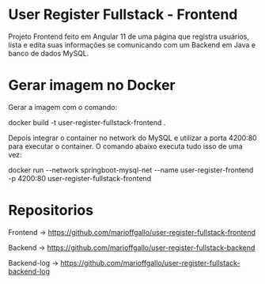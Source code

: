 # User Register Fullstack - Frontend
Projeto Frontend feito em Angular 11 de uma página que registra usuários, lista e edita suas informações se comunicando com um Backend em Java e banco de dados MySQL.

# Gerar imagem no Docker

Gerar a imagem com o comando:

docker build -t user-register-fullstack-frontend .

Depois integrar o container no network do MySQL e utilizar a porta 4200:80 para executar o container. O comando abaixo executa tudo isso de uma vez:

docker run --network springboot-mysql-net --name user-register-frontend -p 4200:80 user-register-fullstack-frontend

# Repositorios

Frontend -> https://github.com/marioffgallo/user-register-fullstack-frontend

Backend -> https://github.com/marioffgallo/user-register-fullstack-backend

Backend-log -> https://github.com/marioffgallo/user-register-fullstack-backend-log
